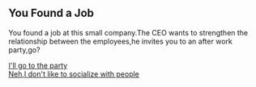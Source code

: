 ## You Found a Job  
You found a job at this small company.The CEO  wants to strengthen the relationship between the employees,he invites you to an after work party,go?

[I'll go to the party](../party.md)  
[Neh,I don't like to socialize with people](../deadend-noparty.md)  
